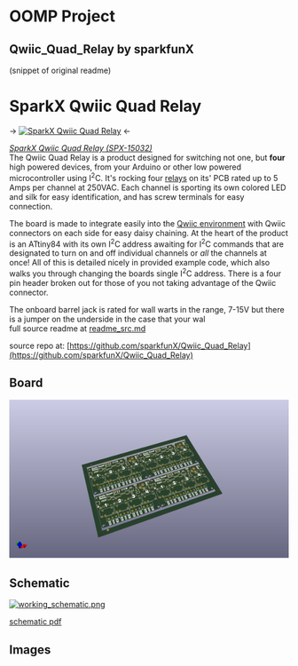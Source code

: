 # OOMP Project  
## Qwiic_Quad_Relay  by sparkfunX  
  
(snippet of original readme)  
  
SparkX Qwiic Quad Relay  
========================================  
  
-> [![SparkX Qwiic Quad Relay](https://cdn.sparkfun.com/assets/parts/1/3/3/6/3/15032-Qwiic_Quad_Relay-01.jpg)](https://cdn.sparkfun.com/assets/parts/1/3/3/6/3/15032-Qwiic_Quad_Relay-01.jpg) <-  
  
[*SparkX Qwiic Quad Relay (SPX-15032)*](https://www.sparkfun.com/products/15032)  
The Qwiic Quad Relay is a product designed for switching not one, but **four** high powered devices, from your Arduino or other low powered microcontroller using I<sup>2</sup>C. It's rocking four [relays](https://www.sparkfun.com/products/100) on its' PCB rated up to 5 Amps per channel at 250VAC. Each channel is sporting its own colored LED and silk for easy identification, and has screw terminals for easy connection.   
  
The board is made to integrate easily into the [Qwiic environment](https://www.sparkfun.com/qwiic) with Qwiic connectors on each side for easy daisy chaining. At the heart of the product is an ATtiny84 with its own I<sup>2</sup>C address awaiting for I<sup>2</sup>C commands that are designated to turn on and off individual channels or _all_ the channels at once! All of this is detailed nicely in provided example code, which also walks you through changing the boards single I<sup>2</sup>C address. There is a four pin header broken out for those of you not taking advantage of the Qwiic connector.  
  
The onboard barrel jack is rated for wall warts in the range, 7-15V but there is a jumper on the underside in the case that your wal  
  full source readme at [readme_src.md](readme_src.md)  
  
source repo at: [https://github.com/sparkfunX/Qwiic_Quad_Relay](https://github.com/sparkfunX/Qwiic_Quad_Relay)  
## Board  
  
[![working_3d.png](working_3d_600.png)](working_3d.png)  
## Schematic  
  
[![working_schematic.png](working_schematic_600.png)](working_schematic.png)  
  
[schematic pdf](working_schematic.pdf)  
## Images  
